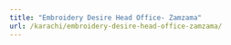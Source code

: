 ```yaml
---
title: "Embroidery Desire Head Office- Zamzama"
url: /karachi/embroidery-desire-head-office-zamzama/
---
```

